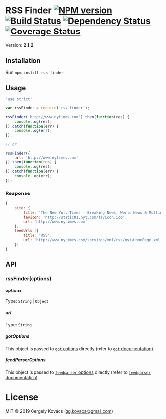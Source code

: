 # RSS Finder [![NPM version][npm-image]][npm-url] [![Build Status][travis-image]][travis-url] [![Dependency Status][daviddm-image]][daviddm-url] [![Coverage Status][coverage-image]][coverage-url]
Version: **2.1.2**

## Installation

Run `npm install rss-finder`

## Usage

```js
'use strict';

var rssFinder = require('rss-finder');

rssFinder('http://www.nytimes.com').then(function(res) {
    console.log(res);
}).catch(function(err) {
    console.log(err);
});

// or

rssFinder({
    url: 'http://www.nytimes.com'
}).then(function(res) {
    console.log(res);
}).catch(function(err) {
    console.log(err);
});
```

### Response
```js
{
    site: {
        title: 'The New York Times - Breaking News, World News & Multimedia',
        favicon: 'http://static01.nyt.com/favicon.ico',
        url: 'http://www.nytimes.com'
    },
    feedUrls:[{
        title: 'RSS',
        url: 'http://www.nytimes.com/services/xml/rss/nyt/HomePage.xml'
    }]
}
```

## API

### rssFinder(options)

#### options
Type: `String` | `Object`

##### url
Type: `String`

##### gotOptions

This object is passed to [`got` options](https://github.com/sindresorhus/got#api) directly (refer to [`got` documentation](https://github.com/sindresorhus/got)).

##### feedParserOptions

This object is passed to [`feedparser` options](https://github.com/danmactough/node-feedparser#options) directly (refer to [`feedparser` documentation](https://github.com/danmactough/node-feedparser)).


# License
MIT © 2019 Gergely Kovács (gg.kovacs@gmail.com)

[npm-image]: https://badge.fury.io/js/rss-finder.svg
[npm-url]: https://npmjs.org/package/rss-finder
[travis-image]: https://travis-ci.org/ggkovacs/rss-finder.svg?branch=master
[travis-url]: https://travis-ci.org/ggkovacs/rss-finder
[daviddm-image]: https://david-dm.org/ggkovacs/rss-finder.svg?theme=shields.io
[daviddm-url]: https://david-dm.org/ggkovacs/rss-finder
[coverage-image]: https://coveralls.io/repos/ggkovacs/rss-finder/badge.svg?service=github&branch=master
[coverage-url]: https://coveralls.io/github/ggkovacs/rss-finder?branch=master
